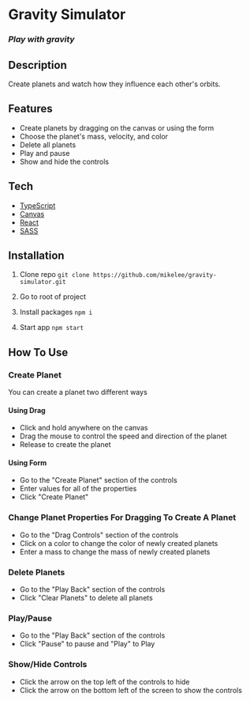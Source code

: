 # Gravity Simulator

### _Play with gravity_

## Description

Create planets and watch how they influence each other's orbits.


## Features
- Create planets by dragging on the canvas or using the form
- Choose the planet's mass, velocity, and color
- Delete all planets
- Play and pause
- Show and hide the controls

## Tech
- [TypeScript]
- [Canvas]
- [React]
- [SASS]

[Canvas]: <https://developer.mozilla.org/en-US/docs/Web/API/Canvas_API>
[React]: <https://reactjs.org/>
[SASS]: <https://sass-lang.com/>
[TypeScript]: <https://www.typescriptlang.org/>

## Installation

1. Clone repo ``` git clone https://github.com/mikelee/gravity-simulator.git ```

2. Go to root of project

3. Install packages ``` npm i ```

4. Start app ```npm start ```

## How To Use

### Create Planet

You can create a planet two different ways

#### Using Drag
- Click and hold anywhere on the canvas
- Drag the mouse to control the speed and direction of the planet
- Release to create the planet

#### Using Form
- Go to the "Create Planet" section of the controls
- Enter values for all of the properties
- Click "Create Planet"

### Change Planet Properties For Dragging To Create A Planet
- Go to the "Drag Controls" section of the controls
- Click on a color to change the color of newly created planets
- Enter a mass to change the mass of newly created planets

### Delete Planets
- Go to the "Play Back" section of the controls
- Click "Clear Planets" to delete all planets

### Play/Pause
- Go to the "Play Back" section of the controls
- Click "Pause" to pause and "Play" to Play

### Show/Hide Controls
- Click the arrow on the top left of the controls to hide
- Click the arrow on the bottom left of the screen to show the controls